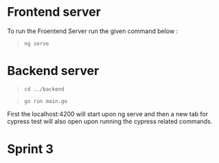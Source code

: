 # Frontend server
To run the Froentend Server run the given command below :
>`ng serve`

# Backend server
> `cd ../backend`

> `go run main.go `

First the localhost:4200 will start upon ng serve and then a new tab for cypress test will also open upon running the cypress related commands.

# Sprint 3

